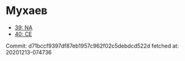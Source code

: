 # Мухаев
- [39: NA](39.md)
- [40: CE](40.md)

Commit: d71bccf9397df87eb1957c962f02c5debdcd522d
 fetched at: 20201213-074736
